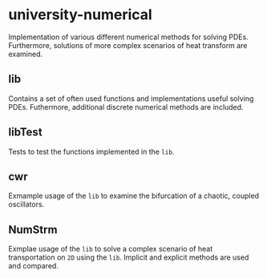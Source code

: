 # university-numerical
Implementation of various different numerical methods for solving PDEs. Furthermore, solutions of more complex scenarios of heat transform are examined.


## lib
Contains a set of often used functions and implementations useful solving PDEs. Futhermore, additional discrete numerical methods are included.

## libTest
Tests to test the functions implemented in the `lib`.

## cwr
Exmample usage of the `lib` to examine the bifurcation of a chaotic, coupled oscillators.

## NumStrm
Exmplae usage of the `lib` to solve a complex scenario of heat transportation on `2D` using the `lib`. Implicit and explicit methods are used and compared.
